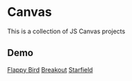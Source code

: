 # Canvas

This is a collection of JS Canvas projects

## Demo
[Flappy Bird](https://htmlpreview.github.io/?https://github.com/yuki0418/Canvas/blob/main/flappy-bird/flappy-bird.html)
[Breakout](https://htmlpreview.github.io/?https://github.com/yuki0418/Canvas/blob/main/breakout/breakout.html)
[Starfield](https://htmlpreview.github.io/?https://github.com/yuki0418/Canvas/blob/main/starfield/index.html)
